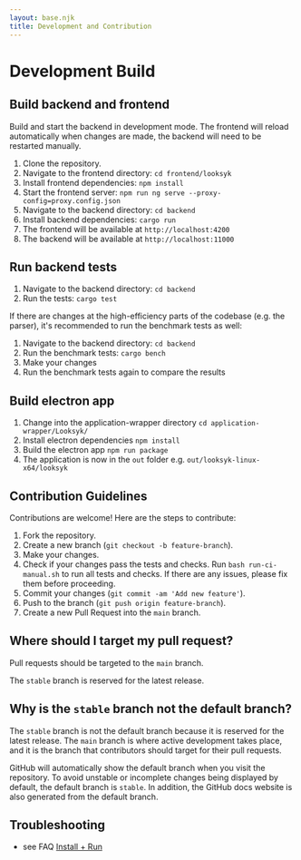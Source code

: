 ```yaml
---
layout: base.njk
title: Development and Contribution
---
```


# Development Build

## Build backend and frontend

Build and start the backend in development mode. The frontend will reload automatically when changes are made, the
backend will need to be restarted manually.

1. Clone the repository.
2. Navigate to the frontend directory: `cd frontend/looksyk`
3. Install frontend dependencies: `npm install`
4. Start the frontend server: `npm run ng serve --proxy-config=proxy.config.json`
5. Navigate to the backend directory: `cd backend`
6. Install backend dependencies: `cargo run`
7. The frontend will be available at `http://localhost:4200`
8. The backend will be available at `http://localhost:11000`

## Run backend tests

1. Navigate to the backend directory: `cd backend`
2. Run the tests: `cargo test`

If there are changes at the high-efficiency parts of the codebase (e.g. the parser), it's recommended to run the 
benchmark tests as well:

1. Navigate to the backend directory: `cd backend`
2. Run the benchmark tests: `cargo bench`
3. Make your changes
4. Run the benchmark tests again to compare the results

## Build electron app

1. Change into the application-wrapper directory `cd application-wrapper/Looksyk/`
2. Install electron dependencies `npm install`
3. Build the electron app `npm run package`
4. The application is now in the `out` folder e.g. `out/looksyk-linux-x64/looksyk`

## Contribution Guidelines

Contributions are welcome! Here are the steps to contribute:

1. Fork the repository.
2. Create a new branch (`git checkout -b feature-branch`).
3. Make your changes.
4. Check if your changes pass the tests and checks. Run `bash run-ci-manual.sh` to run all tests and checks. If there are
   any issues, please fix them before proceeding.
5. Commit your changes (`git commit -am 'Add new feature'`).
6. Push to the branch (`git push origin feature-branch`).
7. Create a new Pull Request into the `main` branch.

## Where should I target my pull request?

Pull requests should be targeted to the `main` branch.

The `stable` branch is reserved for the latest release.

## Why is the `stable` branch not the default branch?

The `stable` branch is not the default branch because it is reserved for the latest release. The `main` branch is where
active development takes place, and it is the branch that contributors should target for their pull requests.

GitHub will automatically show the default branch when you visit the repository. To avoid unstable or incomplete changes
being displayed by default, the default branch is `stable`. In addition, the GitHub docs website is also generated from
the default branch.

## Troubleshooting

- see FAQ [Install + Run]({{config.pathPrefix}}installation/)
